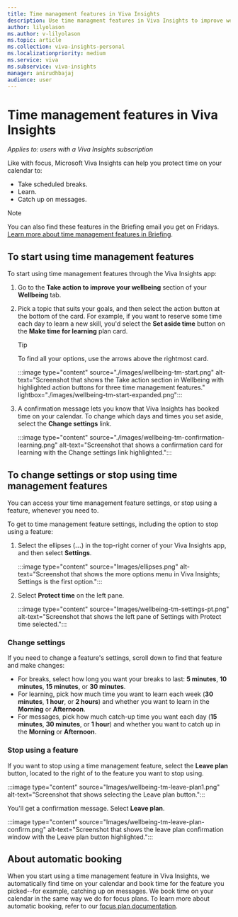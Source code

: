```yaml
---
title: Time management features in Viva Insights
description: Use time managment features in Viva Insights to improve wellbeing
author: lilyolason
ms.author: v-lilyolason
ms.topic: article
ms.collection: viva-insights-personal
ms.localizationpriority: medium 
ms.service: viva
ms.subservice: viva-insights
manager: anirudhbajaj
audience: user
---
```


# Time management features in Viva Insights

*Applies to: users with a Viva Insights subscription*

Like with focus, Microsoft Viva Insights can help you protect time on your calendar to:

* Take scheduled breaks.
* Learn.
* Catch up on messages.

>[!Note]
>You can also find these features in the Briefing email you get on Fridays. [Learn more about time management features in Briefing](../briefing/be-wellbeing-plans.md).

## To start using time management features

To start using time management features through the Viva Insights app:

1. Go to the **Take action to improve your wellbeing** section of your **Wellbeing** tab. 
1. Pick a topic that suits your goals, and then select the action button at the bottom of the card. For example, if you want to reserve some time each day to learn a new skill, you'd select the **Set aside time** button on the **Make time for learning** plan card.
    >[!Tip]
    > To find all your options, use the arrows above the rightmost card.

    :::image type="content" source="./images/wellbeing-tm-start.png" alt-text="Screenshot that shows the Take action section in Wellbeing with highlighted action buttons for three time management features." lightbox="./images/wellbeing-tm-start-expanded.png":::

1. A confirmation message lets you know that Viva Insights has booked time on your calendar. To change which days and times you set aside, select the **Change settings** link.

    :::image type="content" source="./images/wellbeing-tm-confirmation-learning.png" alt-text="Screenshot that shows a confirmation card for learning with the Change settings link highlighted.":::

## To change settings or stop using time management features

You can access your time management feature settings, or stop using a feature, whenever you need to.

To get to time management feature settings, including the option to stop using a feature:

1. Select the ellipses (**...**) in the top-right corner of your Viva Insights app, and then select **Settings**.
 
    :::image type="content" source="Images/ellipses.png" alt-text="Screenshot that shows the more options menu in Viva Insights; Settings is the first option.":::

1. Select **Protect time** on the left pane. 

    :::image type="content" source="Images/wellbeing-tm-settings-pt.png" alt-text="Screenshot that shows the left pane of Settings with Protect time selected.":::

### Change settings

If you need to change a feature's settings, scroll down to find that feature and make changes:

* For breaks, select how long you want your breaks to last: **5 minutes**, **10 minutes**, **15 minutes**, or **30 minutes**.
* For learning, pick how much time you want to learn each week (**30 minutes**, **1 hour**, or **2 hours**) and whether you want to learn in the **Morning** or **Afternoon**.
* For messages, pick how much catch-up time you want each day (**15 minutes**, **30 minutes**, or **1 hour**) and whether you want to catch up in the **Morning** or **Afternoon**.

### Stop using a feature

If you want to stop using a time management feature, select the **Leave plan** button, located to the right of to the feature you want to stop using.

:::image type="content" source="Images/wellbeing-tm-leave-plan1.png" alt-text="Screenshot that shows selecting the Leave plan button.":::

You'll get a confirmation message. Select **Leave plan**.

:::image type="content" source="Images/wellbeing-tm-leave-plan-confirm.png" alt-text="Screenshot that shows the leave plan confirmation window with the Leave plan button highlighted.":::

## About automatic booking

When you start using a time management feature in Viva Insights, we automatically find time on your calendar and book time for the feature you picked--for example, catching up on messages. We book time on your calendar in the same way we do for focus plans. To learn more about automatic booking, refer to our [focus plan documentation](../use/focus-plan.md#concepts).